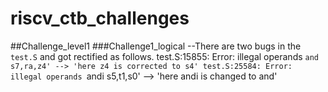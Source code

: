 # riscv_ctb_challenges

##Challenge_level1
###Challenge1_logical
--There are two bugs in the `test.S` and got rectified as follows.
test.S:15855: Error: illegal operands `and s7,ra,z4' --> 'here z4 is corrected to s4'
test.S:25584: Error: illegal operands `andi s5,t1,s0' --> 'here andi is changed to and'

